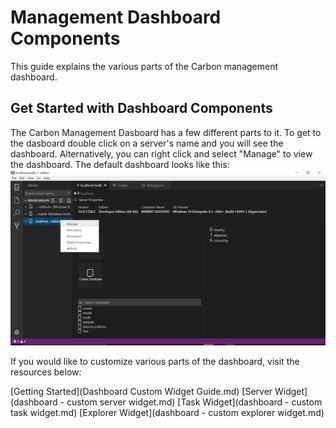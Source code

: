 # Management Dashboard Components
This guide explains the various parts of the Carbon management dashboard.

## Get Started with Dashboard Components
The Carbon Management Dasboard has a few different parts to it. To get to the dasboard double click on a server's name and you will see the dashboard. Alternatively, you can right click and select "Manage" to view the dashboard. The default dashboard looks like this:
![](../images/dashboard_manage.jpg)

If you would like to customize various parts of the dashboard, visit the resources below:

[Getting Started](Dashboard Custom Widget Guide.md)
[Server Widget](dashboard - custom server widget.md)
[Task Widget](dashboard - custom task widget.md)
[Explorer Widget](dashboard - custom explorer widget.md)